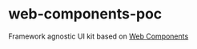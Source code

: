 # web-components-poc
Framework agnostic UI kit based on [Web Components](https://developer.mozilla.org/ru/docs/Web/Web_Components)
